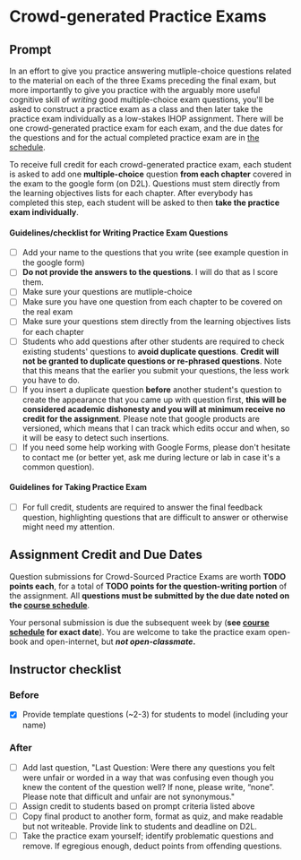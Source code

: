 # Crowd-generated Practice Exams

## Prompt

In an effort to give you practice answering mutliple-choice questions related to the material on each of the three Exams preceding the final exam, but more importantly to give you practice with the arguably more useful cognitive skill of _writing_ good multiple-choice exam questions, you'll be asked to construct a practice exam as a class and then later take the practice exam individually as a low-stakes IHOP assignment. There will be one crowd-generated practice exam for each exam, and the due dates for the questions and for the actual completed practice exam are in [the schedule](https://github.com/Atticus29/pcc_biology_211/blob/master/README.md).

To receive full credit for each crowd-generated practice exam, each student is asked to add one **multiple-choice** question **from each chapter** covered in the exam to the google form (on D2L). Questions must stem directly from the learning objectives lists for each chapter. After everybody has completed this step, each student will be asked to then **take the practice exam individually**.

#### Guidelines/checklist for Writing Practice Exam Questions

- [ ] Add your name to the questions that you write (see example question in the google form)
- [ ] **Do not provide the answers to the questions**. I will do that as I score them.
- [ ] Make sure your questions are mutliple-choice
- [ ] Make sure you have one question from each chapter to be covered on the real exam
- [ ] Make sure your questions stem directly from the learning objectives lists for each chapter
- [ ] Students who add questions after other students are required to check existing students' questions to **avoid duplicate questions**. **Credit will not be granted to duplicate questions or re-phrased questions**. Note that this means that the earlier you submit your questions, the less work you have to do.
- [ ] If you insert a duplicate question **before** another student's question to create the appearance that you came up with question first, **this will be considered academic dishonesty and you will at minimum receive no credit for the assignment**. Please note that google products are versioned, which means that I can track which edits occur and when, so it will be easy to detect such insertions.
- [ ] If you need some help working with Google Forms, please don't hesitate to contact me (or better yet, ask me during lecture or lab in case it's a common question).

#### Guidelines for Taking Practice Exam

- [ ] For full credit, students are required to answer the final feedback question, highlighting questions that are difficult to answer or otherwise might need my attention.


## Assignment Credit and Due Dates

Question submissions for Crowd-Sourced Practice Exams are worth **TODO points each**, for a total of **TODO points for the question-writing portion** of the assignment. All **questions must be submitted by the due date noted on the [course schedule](TODO)**.

Your personal submission is due the subsequent week by (**see [course schedule](TODO) for exact date**). You are welcome to take the practice exam open-book and open-internet, but **_not open-classmate_.**


## Instructor checklist

### Before

- [x] Provide template questions (~2-3) for students to model (including your name)

### After

- [ ] Add last question, "Last Question: Were there any questions you felt were unfair or worded in a way that was confusing even though you knew the content of the question well? If none, please write, “none”. Please note that difficult and unfair are not synonymous."
- [ ] Assign credit to students based on prompt criteria listed above
- [ ] Copy final product to another form, format as quiz, and make readable but not writeable. Provide link to students and deadline on D2L.
- [ ] Take the practice exam yourself; identify problematic questions and remove. If egregious enough, deduct points from offending questions.
